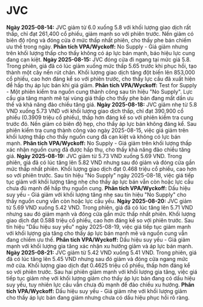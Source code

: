 # JVC

**Ngày 2025-08-14:** JVC giảm từ 6.0 xuống 5.8 với khối lượng giao dịch rất thấp, chỉ đạt 261,400 cổ phiếu, giảm mạnh so với phiên trước. Nến giảm có biên độ rộng và đóng cửa ở mức thấp nhất phiên, cho thấy phe bán chiếm ưu thế trong ngày. **Phân tích VPA/Wyckoff:** No Supply - Giá giảm nhưng trên khối lượng thấp cho thấy không có áp lực bán mạnh, báo hiệu lực cung đang cạn kiệt.
**Ngày 2025-08-15:** JVC đóng cửa đi ngang tại mức giá 5.8. Trong phiên, giá đã có lúc giảm xuống mức thấp 5.65 trước khi phục hồi, tạo thành một cây nến rút chân. Khối lượng giao dịch tăng đột biến lên 853,000 cổ phiếu, cao hơn đáng kể so với phiên trước, cho thấy lực cầu đã xuất hiện để hấp thụ áp lực bán khi giá giảm. **Phân tích VPA/Wyckoff:** Test for Supply - Một phiên kiểm tra nguồn cung thành công sau tín hiệu "No Supply". Lực cầu gia tăng mạnh mẽ tại vùng giá thấp cho thấy phe bán đang mất dần ưu thế và khả năng đảo chiều tăng giá.
**Ngày 2025-08-18:** JVC giảm nhẹ từ 5.8 VND xuống 5.73 VND với khối lượng giao dịch thấp, chỉ đạt 390,900 cổ phiếu (0.3909 triệu cổ phiếu), thấp hơn đáng kể so với phiên kiểm tra cung trước đó. Nến giảm có biên độ hẹp, cho thấy áp lực bán không đáng kể. Sau phiên kiểm tra cung thành công vào ngày 2025-08-15, việc giá giảm trên khối lượng thấp cho thấy nguồn cung đã cạn kiệt và không có lực bán mạnh. **Phân tích VPA/Wyckoff:** No Supply - Giá giảm trên khối lượng thấp xác nhận nguồn cung đã được hấp thụ, cho thấy khả năng đảo chiều tăng giá.
**Ngày 2025-08-19:** JVC giảm từ 5.73 VND xuống 5.69 VND. Trong phiên, giá đã có lúc tăng lên 5.82 VND nhưng sau đó giảm và đóng cửa gần mức thấp nhất phiên. Khối lượng giao dịch đạt 0.468 triệu cổ phiếu, cao hơn so với phiên trước. Sau tín hiệu "No Supply" ngày 2025-08-18, việc giá tiếp tục giảm với khối lượng tăng nhẹ cho thấy áp lực bán vẫn còn hoặc lực cầu chưa đủ mạnh để hấp thụ nguồn cung. **Phân tích VPA/Wyckoff:** Dấu hiệu suy yếu - Giá giảm với khối lượng tăng nhẹ sau tín hiệu "No Supply" cho thấy nguồn cung vẫn còn hoặc lực cầu yếu.
**Ngày 2025-08-20:** JVC giảm từ 5.69 VND xuống 5.42 VND. Trong phiên, giá đã có lúc tăng lên 5.71 VND nhưng sau đó giảm mạnh và đóng cửa gần mức thấp nhất phiên. Khối lượng giao dịch đạt 0.588 triệu cổ phiếu, cao hơn đáng kể so với phiên trước. Sau tín hiệu "Dấu hiệu suy yếu" ngày 2025-08-19, việc giá tiếp tục giảm mạnh với khối lượng gia tăng cho thấy áp lực bán mạnh mẽ và nguồn cung vẫn đang chiếm ưu thế. **Phân tích VPA/Wyckoff:** Dấu hiệu suy yếu - Giá giảm mạnh với khối lượng gia tăng xác nhận xu hướng giảm và áp lực bán mạnh.
**Ngày 2025-08-21:** JVC giảm từ 5.42 VND xuống 5.41 VND. Trong phiên, giá đã có lúc tăng lên 5.45 VND nhưng sau đó giảm và đóng cửa ngang mức mở cửa. Khối lượng giao dịch đạt 0.4625 triệu cổ phiếu, thấp hơn đáng kể so với phiên trước. Sau hai phiên giảm mạnh với khối lượng gia tăng, việc giá tiếp tục giảm nhẹ với khối lượng giảm cho thấy áp lực bán đang có dấu hiệu suy yếu, tuy nhiên lực cầu vẫn chưa đủ mạnh để đảo chiều xu hướng. **Phân tích VPA/Wyckoff:** Dấu hiệu suy yếu - Giá giảm nhẹ với khối lượng giảm cho thấy áp lực bán đang giảm nhưng chưa có dấu hiệu phục hồi rõ ràng.
